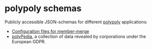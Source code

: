 # polypoly schemas

Publicly accessible JSON-schemas for different [polypoly](https://polypoly.coop) applications: 

* [Configuration files for member-merge](sce_member_merge/)
* [polyPedia](polypedia/), a collection of data revealed by corporations under the European GDPR.
